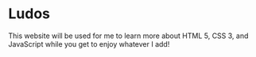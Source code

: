 # Ludos
This website will be used for me to learn more about HTML 5, CSS 3, and JavaScript while you get to enjoy whatever I add!
